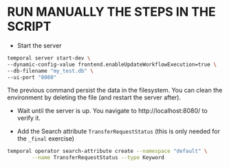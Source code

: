 # RUN MANUALLY THE STEPS IN THE SCRIPT 

- Start the server

```bash
temporal server start-dev \
--dynamic-config-value frontend.enableUpdateWorkflowExecution=true \
--db-filename "my_test.db" \
--ui-port "8080"

```

The previous command persist the data in the filesystem. You can clean the environment by deleting the file (and restart the server after).

- Wait until the server is up. You navigate to http://localhost:8080/ to verify it.

- Add the Search attribute `TransferRequestStatus` (this is only needed for the `_final` exercise)

```bash
temporal operator search-attribute create --namespace "default" \
        --name TransferRequestStatus --type Keyword
```

